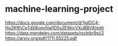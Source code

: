 # machine-learning-project
https://docs.google.com/document/d/1jglDC4-HoZKfthCpTdX8vqy5laIfD5s2EWorVXuBBV8/edit
https://data.mendeley.com/datasets/rscbjbr9sj/2
https://arxiv.org/pdf/1711.05225.pdf
